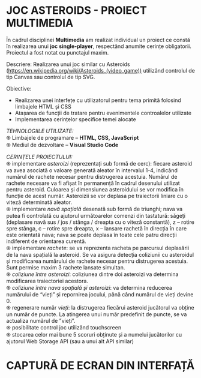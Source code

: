 # JOC ASTEROIDS - PROIECT MULTIMEDIA 

În cadrul disciplinei **Multimedia** am realizat individual un proiect ce constă în realizarea unui **joc single-player**, respectând anumite cerințe obligatorii. Proiectul a fost notat cu punctajul maxim.

Descriere: Realizarea unui joc similar cu Asteroids (https://en.wikipedia.org/wiki/Asteroids_(video_game)) utilizând controlul de tip Canvas sau controlul de tip SVG.
 
Obiective: <br />
 + Realizarea unei interfețe cu utilizatorul pentru tema primită folosind limbajele HTML și CSS <br />
 + Atașarea de funcții de tratare pentru evenimentele controalelor utilizate <br />
 + Implementarea cerințelor specifice temei alocate <br />
  
  
*TEHNOLOGIILE UTILIZATE:* <br />
֍ Limbajele de programare – **HTML, CSS, JavaScript** <br />
֍ Mediul de dezvoltare – **Visual Studio Code** <br />

*CERINȚELE PROIECTULUI:* <br />
֍ implementare *asteroizi* (reprezentați sub formă de cerc): fiecare asteroid va avea asociată o valoare generată aleator în intervalul 1-4, indicând numărul de rachete necesar pentru distrugerea acestuia. Numărul de rachete necesare va fi afișat în permanență în cadrul desenului utilizat pentru asteroid. Culoarea și dimensiunea asteroidului se vor modifica în funcție de acest număr. Asteroizii se vor deplasa pe traiectorii liniare cu o viteză determinată aleator. <br />
֍ implementare *navă spațială* desenată sub formă de triunghi; nava va putea fi controlată cu ajutorul următoarelor comenzi din tastatură: săgeți (deplasare navă sus / jos / stânga / dreapta cu o viteză constantă), z – rotire spre stânga, c – rotire spre dreapta, x – lansare rachetă în direcția în care este orientată nava; nava se poate deplasa în toate cele patru direcții indiferent de orientarea curentă. <br />
֍ implementare *rachete*: se va reprezenta racheta pe parcursul deplasării de la nava spațială la asteroid. Se va asigura detecția coliziunii cu asteroidul și modificarea numărului de rachete necesar pentru distrugerea acestuia. Sunt permise maxim 3 rachete lansate simultan. <br />
֍ *coliziune între asteroizi*: coliziunea dintre doi asteroizi va determina modificarea traiectoriei acestora. <br />
֍ *coliziune între nava spațială și asteroizi*: va determina reducerea numărului de “vieți” și repornirea jocului, până când numărul de vieți devine 0. <br />
֍ regenerare număr *vieți*: la distrugerea fiecărui asteroid jucătorul va obține un număr de puncte. La atingerea unui număr predefinit de puncte, se va actualiza numărul de ”vieți”. <br />
֍ posibilitate control joc utilizând touchscreen <br />
֍ stocarea celor mai bune 5 scoruri obținute și a numelui jucătorilor cu ajutorul Web Storage API (sau a unui alt API similar) <br />

# CAPTURĂ DE ECRAN DIN INTERFAȚĂ

